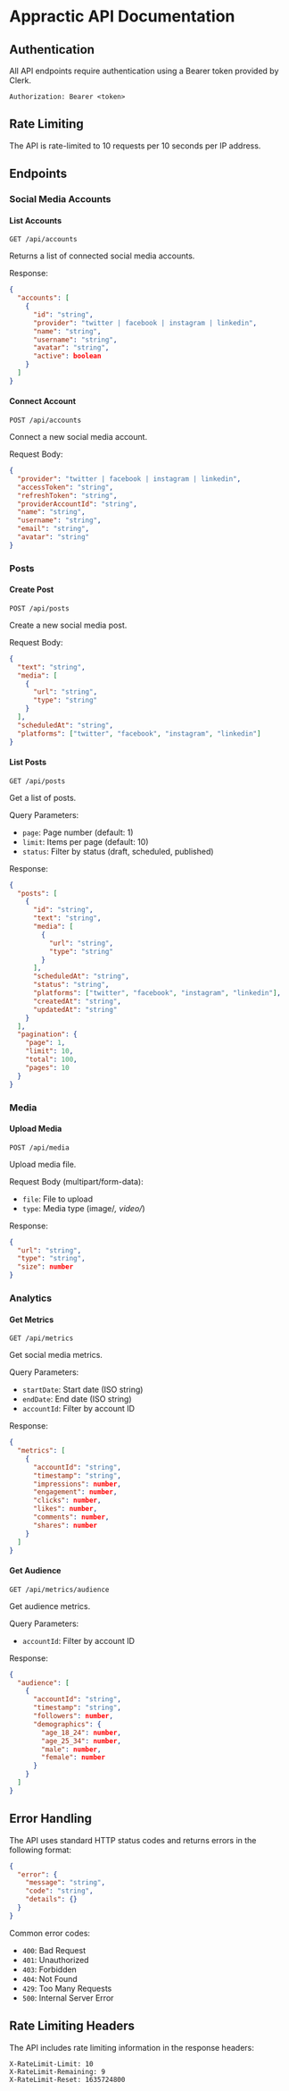 # Appractic API Documentation

## Authentication

All API endpoints require authentication using a Bearer token provided by Clerk.

```http
Authorization: Bearer <token>
```

## Rate Limiting

The API is rate-limited to 10 requests per 10 seconds per IP address.

## Endpoints

### Social Media Accounts

#### List Accounts

```http
GET /api/accounts
```

Returns a list of connected social media accounts.

Response:
```json
{
  "accounts": [
    {
      "id": "string",
      "provider": "twitter | facebook | instagram | linkedin",
      "name": "string",
      "username": "string",
      "avatar": "string",
      "active": boolean
    }
  ]
}
```

#### Connect Account

```http
POST /api/accounts
```

Connect a new social media account.

Request Body:
```json
{
  "provider": "twitter | facebook | instagram | linkedin",
  "accessToken": "string",
  "refreshToken": "string",
  "providerAccountId": "string",
  "name": "string",
  "username": "string",
  "email": "string",
  "avatar": "string"
}
```

### Posts

#### Create Post

```http
POST /api/posts
```

Create a new social media post.

Request Body:
```json
{
  "text": "string",
  "media": [
    {
      "url": "string",
      "type": "string"
    }
  ],
  "scheduledAt": "string",
  "platforms": ["twitter", "facebook", "instagram", "linkedin"]
}
```

#### List Posts

```http
GET /api/posts
```

Get a list of posts.

Query Parameters:
- `page`: Page number (default: 1)
- `limit`: Items per page (default: 10)
- `status`: Filter by status (draft, scheduled, published)

Response:
```json
{
  "posts": [
    {
      "id": "string",
      "text": "string",
      "media": [
        {
          "url": "string",
          "type": "string"
        }
      ],
      "scheduledAt": "string",
      "status": "string",
      "platforms": ["twitter", "facebook", "instagram", "linkedin"],
      "createdAt": "string",
      "updatedAt": "string"
    }
  ],
  "pagination": {
    "page": 1,
    "limit": 10,
    "total": 100,
    "pages": 10
  }
}
```

### Media

#### Upload Media

```http
POST /api/media
```

Upload media file.

Request Body (multipart/form-data):
- `file`: File to upload
- `type`: Media type (image/*, video/*)

Response:
```json
{
  "url": "string",
  "type": "string",
  "size": number
}
```

### Analytics

#### Get Metrics

```http
GET /api/metrics
```

Get social media metrics.

Query Parameters:
- `startDate`: Start date (ISO string)
- `endDate`: End date (ISO string)
- `accountId`: Filter by account ID

Response:
```json
{
  "metrics": [
    {
      "accountId": "string",
      "timestamp": "string",
      "impressions": number,
      "engagement": number,
      "clicks": number,
      "likes": number,
      "comments": number,
      "shares": number
    }
  ]
}
```

#### Get Audience

```http
GET /api/metrics/audience
```

Get audience metrics.

Query Parameters:
- `accountId`: Filter by account ID

Response:
```json
{
  "audience": [
    {
      "accountId": "string",
      "timestamp": "string",
      "followers": number,
      "demographics": {
        "age_18_24": number,
        "age_25_34": number,
        "male": number,
        "female": number
      }
    }
  ]
}
```

## Error Handling

The API uses standard HTTP status codes and returns errors in the following format:

```json
{
  "error": {
    "message": "string",
    "code": "string",
    "details": {}
  }
}
```

Common error codes:
- `400`: Bad Request
- `401`: Unauthorized
- `403`: Forbidden
- `404`: Not Found
- `429`: Too Many Requests
- `500`: Internal Server Error

## Rate Limiting Headers

The API includes rate limiting information in the response headers:

```http
X-RateLimit-Limit: 10
X-RateLimit-Remaining: 9
X-RateLimit-Reset: 1635724800
```
